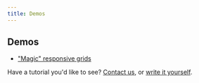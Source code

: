 ```yaml
---
title: Demos
---
```


## Demos

- ["Magic" responsive grids](magic)

Have a tutorial you'd like to see? 
[Contact us][twitter], 
or [write it yourself][github].

[twitter]: http://twitter.com/compasssusy
[github]: https://github.com/ericam/susy/tree/master/docs/source/demos
